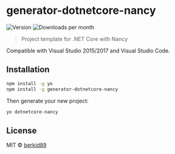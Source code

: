 # generator-dotnetcore-nancy

![Version](https://img.shields.io/npm/v/generator-dotnetcore-nancy.svg)
![Downloads per month](https://img.shields.io/npm/dm/generator-dotnetcore-nancy.svg)

> Project template for .NET Core with Nancy

Compatible with Visual Studio 2015/2017 and Visual Studio Code.

## Installation

```bash
npm install -g yo
npm install -g generator-dotnetcore-nancy
```

Then generate your new project:

```bash
yo dotnetcore-nancy
```

## License

MIT © [berkid89]()
